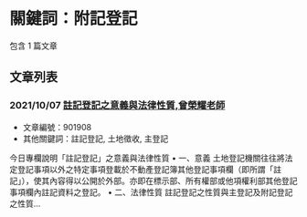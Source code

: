 # 關鍵詞：附記登記

包含 1 篇文章

## 文章列表

### 2021/10/07 [註記登記之意義與法律性質,曾榮耀老師](../../articles/901908_%E8%A8%BB%E8%A8%98%E7%99%BB%E8%A8%98%E4%B9%8B%E6%84%8F%E7%BE%A9%E8%88%87%E6%B3%95%E5%BE%8B%E6%80%A7%E8%B3%AA%2C%E6%9B%BE%E6%A6%AE%E8%80%80%E8%80%81%E5%B8%AB.md)
- 文章編號：901908
- 其他關鍵詞：註記登記, 土地徵收, 主登記

今日專欄說明「註記登記」之意義與法律性質 • 一、意義 土地登記機關往往將法定登記事項以外之特定事項登載於不動產登記簿其他登記事項欄（即所謂「註記」），使其內容得以公開於外部。亦即在標示部、所有權部或他項權利部其他登記事項欄內註記資料之登記。 • 二、法律性質 註記登記之性質與主登記及附記登記之性質...

